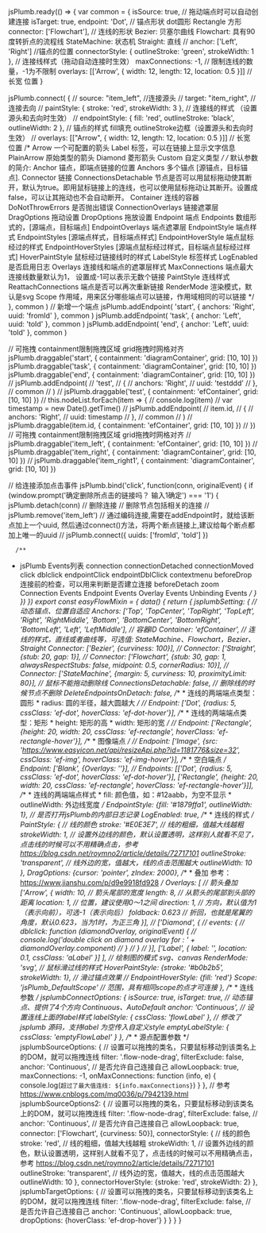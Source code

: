 jsPlumb.ready(() => {
  var common = {
    isSource: true, // 拖动端点时可以自动创建连接
    isTarget: true,
    endpoint: 'Dot', // 锚点形状  dot圆形  Rectangle 方形
    connector: ['Flowchart'], // 连线的形状     Bezier: 贝塞尔曲线  Flowchart: 具有90度转折点的流程线 StateMachine: 状态机 Straight: 直线
    // anchor: ['Left', 'Right']   //锚点的位置
    connectorStyle: { outlineStroke: 'green', strokeWidth: 1 }, // 连接线样式（拖动自动连接时生效）
    maxConnections: -1, // 限制连线的数量，-1为不限制
    overlays: [['Arrow', { width: 12, length: 12, location: 0.5 }]] // 长宽 位置
  }

  jsPlumb.connect(
    {
      // source: "item_left",    //连接源头
      // target: "item_right",    //连接去向
      // paintStyle: { stroke: 'red', strokeWidth: 3 },        // 连接线的样式 （设置源头和去向时生效）
      // endpointStyle: { fill: 'red', outlineStroke: 'black', outlineWidth: 2 },     // 锚点的样式  fill填充    outlineStroke边框（设置源头和去向时生效）
      // overlays: [["Arrow", { width: 12, length: 12, location: 0.5 }]] // 长宽 位置
      /*
    Arrow 一个可配置的箭头
    Label 标签，可以在链接上显示文字信息
    PlainArrow 原始类型的箭头
    Diamond 菱形箭头
    Custom 自定义类型
    */
      /*
   默认参数的简介:
   Anchor 锚点，即端点链接的位置
   Anchors 多个锚点 [源锚点，目标锚点].
   Connector 链接
   ConnectionsDetachable 节点是否可以用鼠标拖动使其断开，默认为true。即用鼠标链接上的连线，也可以使用鼠标拖动让其断开。设置成false，可以让其拖动也不会自动断开。
   Container 连线的容器
   DoNotThrowErrors 是否抛出错误
   ConnectionOverlays 链接遮罩层
   DragOptions 拖动设置
   DropOptions 拖放设置
   Endpoint 端点
   Endpoints 数组形式的，[源端点，目标端点]
   EndpointOverlays 端点遮罩层
   EndpointStyle 端点样式
   EndpointStyles [源端点样式，目标端点样式]
   EndpointHoverStyle 端点鼠标经过的样式
   EndpointHoverStyles [源端点鼠标经过样式，目标端点鼠标经过样式]
   HoverPaintStyle 鼠标经过链接线时的样式
   LabelStyle 标签样式
   LogEnabled 是否启用日志
   Overlays 连接线和端点的遮罩层样式
   MaxConnections 端点最大连接线数量默认为1， 设置成-1可以表示无数个链接
   PaintStyle 连线样式
   ReattachConnections 端点是否可以再次重新链接
   RenderMode 渲染模式，默认是svg
   Scope 作用域，用来区分哪些端点可以链接，作用域相同的可以链接 */
    },
    common
  )
  // 新增一个端点
  jsPlumb.addEndpoint(
    'start',
    {
      anchors: 'Right',
      uuid: 'fromId'
    },
    common
  )
  jsPlumb.addEndpoint(
    'task',
    {
      anchor: 'Left',
      uuid: 'toId'
    },
    common
  )
  jsPlumb.addEndpoint(
    'end',
    {
      anchor: 'Left',
      uuid: 'toId'
    },
    common
  )

  // 可拖拽   containment限制拖拽区域 grid拖拽时网格对齐
  jsPlumb.draggable('start', { containment: 'diagramContainer', grid: [10, 10] })
  jsPlumb.draggable('task', { containment: 'diagramContainer', grid: [10, 10] })
  jsPlumb.draggable('end', { containment: 'diagramContainer', grid: [10, 10] })
  // jsPlumb.addEndpoint(
  //   'test',
  //   {
  //     anchors: 'Right',
  //     uuid: 'testddd'
  //   },
  //   common
  // )
  // jsPlumb.draggable('test', { containment: 'efContainer', grid: [10, 10] })
  // this.nodeList.forEach(item => {
  //   console.log(item)
  //   var timestamp = new Date().getTime()
  //   jsPlumb.addEndpoint(
  //     item.id,
  //     {
  //       anchors: 'Right',
  //       uuid: timestamp
  //     },
  //     common
  //   )
  //   jsPlumb.draggable(item.id, { containment: 'efContainer', grid: [10, 10] })
  // })
  // 可拖拽   containment限制拖拽区域 grid拖拽时网格对齐
  // jsPlumb.draggable('item_left', { containment: 'efContainer', grid: [10, 10] })
  // jsPlumb.draggable('item_right', { containment: 'diagramContainer', grid: [10, 10] })
  // jsPlumb.draggable('item_right1', { containment: 'diagramContainer', grid: [10, 10] })

  // 给连接添加点击事件
  jsPlumb.bind('click', function(conn, originalEvent) {
    if (window.prompt('确定删除所点击的链接吗？ 输入1确定') === '1') {
      jsPlumb.detach(conn) // 删除连接
      // 删除节点包括相关的连接
      // jsPlumb.remove('item_left')
      // 通过编码连接,需要在addEndpoint时，就给该断点加上一个uuid, 然后通过connect()方法，将两个断点链接上,建议给每个断点都加上唯一的uuid
      // jsPlumb.connect({ uuids: ['fromId', 'toId'] })

      /**
   * jsPlumb Events列表
   connection
   connectionDetached
   connectionMoved
   click
   dblclick
   endpointClick
   endpointDblClick
   contextmenu
   beforeDrop  连接前的检查，可以用来判断是否建立连接
   beforeDetach
   zoom
   Connection Events
   Endpoint Events
   Overlay Events
   Unbinding Events
   */
    }
  })
})
export const easyFlowMixin = {
    data() {
        return {
            jsplumbSetting: {
                // 动态锚点、位置自适应
                Anchors: ['Top', 'TopCenter', 'TopRight', 'TopLeft', 'Right', 'RightMiddle', 'Bottom', 'BottomCenter', 'BottomRight', 'BottomLeft', 'Left', 'LeftMiddle'],
                // 容器ID
                Container: 'efContainer',
                // 连线的样式，直线或者曲线等，可选值:  StateMachine、Flowchart，Bezier、Straight
                Connector: ['Bezier', {curviness: 100}],
                // Connector: ['Straight', {stub: 20, gap: 1}],
                // Connector: ['Flowchart', {stub: 30, gap: 1, alwaysRespectStubs: false, midpoint: 0.5, cornerRadius: 10}],
                // Connector: ['StateMachine', {margin: 5, curviness: 10, proximityLimit: 80}],
                // 鼠标不能拖动删除线
                ConnectionsDetachable: false,
                // 删除线的时候节点不删除
                DeleteEndpointsOnDetach: false,
                /**
                 * 连线的两端端点类型：圆形
                 * radius: 圆的半径，越大圆越大
                 */
                // Endpoint: ['Dot', {radius: 5, cssClass: 'ef-dot', hoverClass: 'ef-dot-hover'}],
                /**
                 * 连线的两端端点类型：矩形
                 * height: 矩形的高
                 * width: 矩形的宽
                 */
                // Endpoint: ['Rectangle', {height: 20, width: 20, cssClass: 'ef-rectangle', hoverClass: 'ef-rectangle-hover'}],
                /**
                 * 图像端点
                 */
                // Endpoint: ['Image', {src: 'https://www.easyicon.net/api/resizeApi.php?id=1181776&size=32', cssClass: 'ef-img', hoverClass: 'ef-img-hover'}],
                /**
                 * 空白端点
                 */
                Endpoint: ['Blank', {Overlays: ''}],
                // Endpoints: [['Dot', {radius: 5, cssClass: 'ef-dot', hoverClass: 'ef-dot-hover'}], ['Rectangle', {height: 20, width: 20, cssClass: 'ef-rectangle', hoverClass: 'ef-rectangle-hover'}]],
                /**
                 * 连线的两端端点样式
                 * fill: 颜色值，如：#12aabb，为空不显示
                 * outlineWidth: 外边线宽度
                 */
                EndpointStyle: {fill: '#1879ffa1', outlineWidth: 1},
                // 是否打开jsPlumb的内部日志记录
                LogEnabled: true,
                /**
                 * 连线的样式
                 */
                PaintStyle: {
                    // 线的颜色
                    stroke: '#E0E3E7',
                    // 线的粗细，值越大线越粗
                    strokeWidth: 1,
                    // 设置外边线的颜色，默认设置透明，这样别人就看不见了，点击线的时候可以不用精确点击，参考 https://blog.csdn.net/roymno2/article/details/72717101
                    outlineStroke: 'transparent',
                    // 线外边的宽，值越大，线的点击范围越大
                    outlineWidth: 10
                },
                DragOptions: {cursor: 'pointer', zIndex: 2000},
                /**
                 *  叠加 参考： https://www.jianshu.com/p/d9e9918fd928
                 */
                Overlays: [
                    // 箭头叠加
                    ['Arrow', {
                        width: 10, // 箭头尾部的宽度
                        length: 8, // 从箭头的尾部到头部的距离
                        location: 1, // 位置，建议使用0～1之间
                        direction: 1, // 方向，默认值为1（表示向前），可选-1（表示向后）
                        foldback: 0.623 // 折回，也就是尾翼的角度，默认0.623，当为1时，为正三角
                    }],
                    // ['Diamond', {
                    //     events: {
                    //         dblclick: function (diamondOverlay, originalEvent) {
                    //             console.log('double click on diamond overlay for : ' + diamondOverlay.component)
                    //         }
                    //     }
                    // }],
                    ['Label', {
                        label: '',
                        location: 0.1,
                        cssClass: 'aLabel'
                    }]
                ],
                // 绘制图的模式 svg、canvas
                RenderMode: 'svg',
                // 鼠标滑过线的样式
                HoverPaintStyle: {stroke: '#b0b2b5', strokeWidth: 1},
                // 滑过锚点效果
                // EndpointHoverStyle: {fill: 'red'}
                Scope: 'jsPlumb_DefaultScope' // 范围，具有相同scope的点才可连接
            },
            /**
             * 连线参数
             */
            jsplumbConnectOptions: {
                isSource: true,
                isTarget: true,
                // 动态锚点、提供了4个方向 Continuous、AutoDefault
                anchor: 'Continuous',
                // 设置连线上面的label样式
                labelStyle: {
                    cssClass: 'flowLabel'
                },
                // 修改了jsplumb 源码，支持label 为空传入自定义style
                emptyLabelStyle: {
                    cssClass: 'emptyFlowLabel'
                }
            },
            /**
             * 源点配置参数
             */
            jsplumbSourceOptions: {
                // 设置可以拖拽的类名，只要鼠标移动到该类名上的DOM，就可以拖拽连线
                filter: '.flow-node-drag',
                filterExclude: false,
                anchor: 'Continuous',
                // 是否允许自己连接自己
                allowLoopback: true,
                maxConnections: -1,
                onMaxConnections: function (info, e) {
                    console.log(`超过了最大值连线: ${info.maxConnections}`)
                }
            },
            // 参考 https://www.cnblogs.com/mq0036/p/7942139.html
            jsplumbSourceOptions2: {
                // 设置可以拖拽的类名，只要鼠标移动到该类名上的DOM，就可以拖拽连线
                filter: '.flow-node-drag',
                filterExclude: false,
                // anchor: 'Continuous',
                // 是否允许自己连接自己
                allowLoopback: true,
                connector: ['Flowchart', {curviness: 50}],
                connectorStyle: {
                    // 线的颜色
                    stroke: 'red',
                    // 线的粗细，值越大线越粗
                    strokeWidth: 1,
                    // 设置外边线的颜色，默认设置透明，这样别人就看不见了，点击线的时候可以不用精确点击，参考 https://blog.csdn.net/roymno2/article/details/72717101
                    outlineStroke: 'transparent',
                    // 线外边的宽，值越大，线的点击范围越大
                    outlineWidth: 10
                },
                connectorHoverStyle: {stroke: 'red', strokeWidth: 2}
            },
            jsplumbTargetOptions: {
                // 设置可以拖拽的类名，只要鼠标移动到该类名上的DOM，就可以拖拽连线
                filter: '.flow-node-drag',
                filterExclude: false,
                // 是否允许自己连接自己
                anchor: 'Continuous',
                allowLoopback: true,
                dropOptions: {hoverClass: 'ef-drop-hover'}
            }
        }
    }
}
